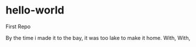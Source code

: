 # hello-world
First Repo

By the time i made it to the bay, it was too lake to make it home.
With, With, 
